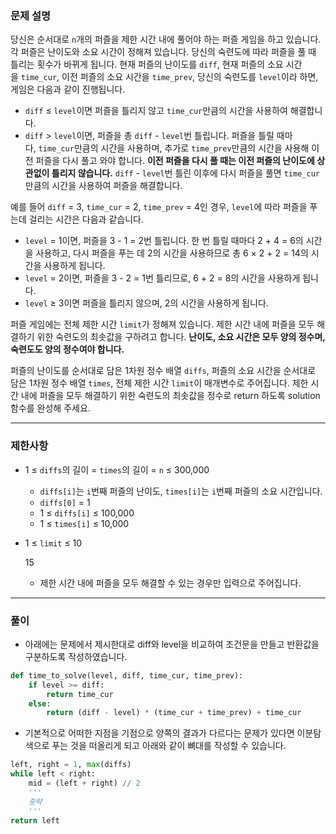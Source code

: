 ### **문제 설명**

당신은 순서대로 `n`개의 퍼즐을 제한 시간 내에 풀어야 하는 퍼즐 게임을 하고 있습니다. 각 퍼즐은 난이도와 소요 시간이 정해져 있습니다. 당신의 숙련도에 따라 퍼즐을 풀 때 틀리는 횟수가 바뀌게 됩니다. 현재 퍼즐의 난이도를 `diff`, 현재 퍼즐의 소요 시간을 `time_cur`, 이전 퍼즐의 소요 시간을 `time_prev`, 당신의 숙련도를 `level`이라 하면, 게임은 다음과 같이 진행됩니다.

- `diff` ≤ `level`이면 퍼즐을 틀리지 않고 `time_cur`만큼의 시간을 사용하여 해결합니다.
- `diff` > `level`이면, 퍼즐을 총 `diff` - `level`번 틀립니다. 퍼즐을 틀릴 때마다, `time_cur`만큼의 시간을 사용하며, 추가로 `time_prev`만큼의 시간을 사용해 이전 퍼즐을 다시 풀고 와야 합니다. **이전 퍼즐을 다시 풀 때는 이전 퍼즐의 난이도에 상관없이 틀리지 않습니다.** `diff` - `level`번 틀린 이후에 다시 퍼즐을 풀면 `time_cur`만큼의 시간을 사용하여 퍼즐을 해결합니다.

예를 들어 `diff` = 3, `time_cur` = 2, `time_prev` = 4인 경우, `level`에 따라 퍼즐을 푸는데 걸리는 시간은 다음과 같습니다.

- `level` = 1이면, 퍼즐을 3 - 1 = 2번 틀립니다. 한 번 틀릴 때마다 2 + 4 = 6의 시간을 사용하고, 다시 퍼즐을 푸는 데 2의 시간을 사용하므로 총 6 × 2 + 2 = 14의 시간을 사용하게 됩니다.
- `level` = 2이면, 퍼즐을 3 - 2 = 1번 틀리므로, 6 + 2 = 8의 시간을 사용하게 됩니다.
- `level` ≥ 3이면 퍼즐을 틀리지 않으며, 2의 시간을 사용하게 됩니다.

퍼즐 게임에는 전체 제한 시간 `limit`가 정해져 있습니다. 제한 시간 내에 퍼즐을 모두 해결하기 위한 숙련도의 최솟값을 구하려고 합니다. **난이도, 소요 시간은 모두 양의 정수며, 숙련도도 양의 정수여야 합니다.**

퍼즐의 난이도를 순서대로 담은 1차원 정수 배열 `diffs`, 퍼즐의 소요 시간을 순서대로 담은 1차원 정수 배열 `times`, 전체 제한 시간 `limit`이 매개변수로 주어집니다. 제한 시간 내에 퍼즐을 모두 해결하기 위한 숙련도의 최솟값을 정수로 return 하도록 solution 함수를 완성해 주세요.

---

### 제한사항

- 1 ≤ `diffs`의 길이 = `times`의 길이 = `n` ≤ 300,000
    - `diffs[i]`는 `i`번째 퍼즐의 난이도, `times[i]`는 `i`번째 퍼즐의 소요 시간입니다.
    - `diffs[0]` = 1
    - 1 ≤ `diffs[i]` ≤ 100,000
    - 1 ≤ `times[i]` ≤ 10,000
- 1 ≤ `limit` ≤ 10
    
    15
    
    - 제한 시간 내에 퍼즐을 모두 해결할 수 있는 경우만 입력으로 주어집니다.

---

### 풀이

- 아래에는 문제에서 제시한대로 diff와 level을 비교하여 조건문을 만들고 반환값을 구분하도록 작성하였습니다.

```python
def time_to_solve(level, diff, time_cur, time_prev):
    if level >= diff:
        return time_cur
    else:
        return (diff - level) * (time_cur + time_prev) + time_cur
```

- 기본적으로 어떠한 지점을 기점으로 양쪽의 결과가 다르다는 문제가 있다면 이분탐색으로 푸는 것을 떠올리게 되고 아래와 같이 뼈대를 작성할 수 있습니다.

```python
left, right = 1, max(diffs)
while left < right:
    mid = (left + right) // 2
    '''
    중략
    '''
return left
```